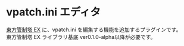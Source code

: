 # vpatch.ini エディタ
[東方管制塔 EX](https://github.com/armadillo-winX/ThGameMgr.Ex) に、vpatch.ini を編集する機能を追加するプラグインです。<br>
東方管制塔 EX ライブラリ基底 ver0.1.0-alpha以降が必要です。

